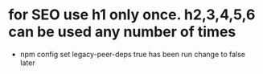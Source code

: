 # for SEO use h1 only once. h2,3,4,5,6 can be used any number of times

- npm config set legacy-peer-deps true has been run change to false later
